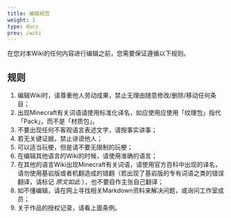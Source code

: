 ```yaml
---
title: 编辑规范
weight: 1
type: docs
prev: /wiki
---
```


在您对本Wiki的任何内容进行编辑之前，您需要保证遵循以下规则。

<!--more-->

## 规则

1. 编辑Wiki时，请尊重他人劳动成果，禁止无理由随意修改/删除/移动任何条目；
2. 出现Minecraft有关词语请使用标准化译名，如应使用应使用「纹理包」指代「Pack」，而不是「材质包」。
3. 不要出现任何不客观语言表述文字，请按事实讲事；
4. 若无关键证据，禁止诽谤他人；
5. 可以适当玩梗，但是请不要无限制的玩梗；
6. 在编辑其他语言的Wiki的时候，请使用准确的语言；
7. 在其他的语言Wiki出现Minecraft有关词语，请使用官方百科中出现的译名，请勿使用基岩版或者机翻造成的错翻（若出现了基岩版的专有词语之类的错误翻译，请标记 *原文如此* ），也不要自作主张自己翻译；
8. 如不懂编辑，请在网上寻找相关Markdown资料来解决问题，或询问工作室成员；
9. 关于作品的授权记录，请看上面条例。